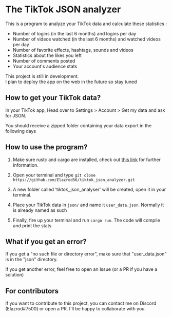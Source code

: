 # The TikTok JSON analyzer

This is a program to analyze your TikTok data and calculate these statistics :

- Number of logins (in the last 6 months) and logins per day
- Number of videos watched (in the last 6 months) and watched videos per day
- Number of favorite effects, hashtags, sounds and videos
- Statistics about the likes you left
- Number of comments posted
- Your account's audience stats

This project is still in development.  
I plan to deploy the app on the web in the future so stay tuned

## How to get your TikTok data?

In your TikTok app, Head over to Settings > Account > Get my data and ask for JSON.

You should receive a zipped folder containing your data export in the following days

## How to use the program?

1. Make sure rustc and cargo are installed, check out [this link](https://rust-lang.org) for further information.

2. Open your terminal and type `git clone https://github.com/Elazrod56/tiktok_json_analyzer.git`

3. A new folder called 'tiktok_json_analyser' will be created, open it in your terminal.

4. Place your TikTok data in `json/` and name it `user_data.json`. Normally it is already named as such

5. Finally, fire up your terminal and run `cargo run`. The code will compile and print the stats

## What if you get an error?

If you get a "no such file or directory error", make sure that "user_data.json" is in the "json" directory.

If you get another error, feel free to open an Issue (or a PR if you have a solution)

## For contributors

If you want to contribute to this project, you can contact me on Discord (Elazrod#7500) or open a PR. I'll be happy to collaborate with you.
